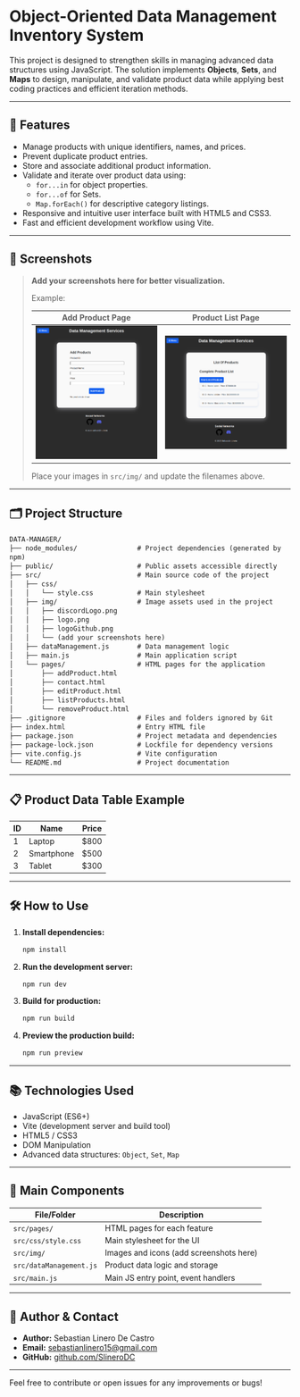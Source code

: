 # Object-Oriented Data Management Inventory System

This project is designed to strengthen skills in managing advanced data structures using JavaScript. The solution implements **Objects**, **Sets**, and **Maps** to design, manipulate, and validate product data while applying best coding practices and efficient iteration methods.

---

## 🚀 Features

- Manage products with unique identifiers, names, and prices.
- Prevent duplicate product entries.
- Store and associate additional product information.
- Validate and iterate over product data using:
  - `for...in` for object properties.
  - `for...of` for Sets.
  - `Map.forEach()` for descriptive category listings.
- Responsive and intuitive user interface built with HTML5 and CSS3.
- Fast and efficient development workflow using Vite.

---

## 📸 Screenshots

> **Add your screenshots here for better visualization.**
>
> Example:
>
> | Add Product Page | Product List Page |
> |------------------|------------------|
> | ![Add Product](./src/img/addproducts.png) | ![Product List](./src/img/viewList.png) |
>
> Place your images in `src/img/` and update the filenames above.

---

## 🗂️ Project Structure

```
DATA-MANAGER/
├── node_modules/               # Project dependencies (generated by npm)
├── public/                     # Public assets accessible directly
├── src/                        # Main source code of the project
│   ├── css/
│   │   └── style.css           # Main stylesheet
│   ├── img/                    # Image assets used in the project
│   │   ├── discordLogo.png
│   │   ├── logo.png
│   │   ├── logoGithub.png
│   │   └── (add your screenshots here)
│   ├── dataManagement.js       # Data management logic
│   ├── main.js                 # Main application script
│   └── pages/                  # HTML pages for the application
│       ├── addProduct.html
│       ├── contact.html
│       ├── editProduct.html
│       ├── listProducts.html
│       └── removeProduct.html
├── .gitignore                  # Files and folders ignored by Git
├── index.html                  # Entry HTML file
├── package.json                # Project metadata and dependencies
├── package-lock.json           # Lockfile for dependency versions
├── vite.config.js              # Vite configuration
└── README.md                   # Project documentation
```

---

## 📋 Product Data Table Example

| ID  | Name        | Price   |
|-----|-------------|---------|
| 1   | Laptop      | $800    |
| 2   | Smartphone  | $500    |
| 3   | Tablet      | $300    |

---

## 🛠️ How to Use

1. **Install dependencies:**  
   ```bash
   npm install
   ```

2. **Run the development server:**  
   ```bash
   npm run dev
   ```

3. **Build for production:**  
   ```bash
   npm run build
   ```

4. **Preview the production build:**  
   ```bash
   npm run preview
   ```

---

## 📚 Technologies Used

- JavaScript (ES6+)
- Vite (development server and build tool)
- HTML5 / CSS3
- DOM Manipulation
- Advanced data structures: `Object`, `Set`, `Map`

---

## 🧩 Main Components

| File/Folder         | Description                                 |
|---------------------|---------------------------------------------|
| `src/pages/`        | HTML pages for each feature                 |
| `src/css/style.css` | Main stylesheet for the UI                  |
| `src/img/`          | Images and icons (add screenshots here)     |
| `src/dataManagement.js` | Product data logic and storage         |
| `src/main.js`       | Main JS entry point, event handlers         |

---

## 👤 Author & Contact

- **Author:** Sebastian Linero De Castro
- **Email:** sebastianlinero15@gmail.com  
- **GitHub:** [github.com/SlineroDC](https://github.com/SlineroDC)  

---

Feel free to contribute or open issues for any improvements or bugs!


